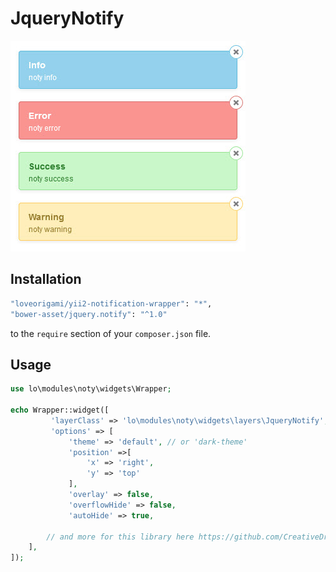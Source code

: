 # JqueryNotify
!["Jquery Notify"](img/jnotify.jpg)

Installation
--------

```bash
"loveorigami/yii2-notification-wrapper": "*",
"bower-asset/jquery.notify": "^1.0"
```

to the ```require``` section of your `composer.json` file.


Usage
-----

```php
use lo\modules\noty\widgets\Wrapper;

echo Wrapper::widget([
         'layerClass' => 'lo\modules\noty\widgets\layers\JqueryNotify',
         'options' => [
             'theme' => 'default', // or 'dark-theme'
             'position' =>[
                 'x' => 'right',
                 'y' => 'top'
             ],
             'overlay' => false,
             'overflowHide' => false,
             'autoHide' => true,

        // and more for this library here https://github.com/CreativeDream/jquery.notify
    ],
]);

```

